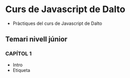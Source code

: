 # Curs de Javascript de Dalto

- Pràctiques del curs de Javascript de Dalto

## Temari nivell júnior

### CAPÍTOL 1
- Intro
- Etiqueta <script>
- Variables
- Tipus de dades
- Àmbit/scope (let, const)
- Operadors d'assignació i aritmètics
- Concatenació i inerpolació
- Backtits (` `) i escapament de " i de '
- Operadors lògics i de comparació
- Condicionals
- Pràctica 'Cofla 1'

### CAPÍTOL 2
- Arrays
- Arrays associatius / objectes
- Bucle while i do while
- break amb while
- Bucle for
- break amb for
- continue amb for
- for in
- for of
- label
- Declaració i crida de funcions
- return
- Paràmetres i arguments
- Funcions fletxa
- Pràctica 'Cofla 2'

### CAPÍTOL 3
- Definició de POO
- Classes
- Objectes
- Atributs / propietats
- Mètodes
- Consructor
- Instanciació
- Abstracció
- Modularitat
- Encapsulament
- Polimorfisme
- Herència
- Mètodes estàtics
- Propietats estàtiques
- getters
- setters
- Pràctica 'Cofla3'

### CAPÍTOL 4
- Mètodes de cadena comuns
  - concat()
  - startsWith()
  - endsWth()
  - includes()
  - indexOf()
  - lastINdexOf()
  - charAt()
  - padStart()
  - padEnd()
  - repeat()
  - split()
  - join()
  - substring()
  - toLowerCase()
  - toUpperCase()
  - toString()
  - trim()
  - trimEnd()
  - trimSart()
- Mètodes d'arrays transformadors
  - pop()
  - push()
  - shift()
  - unshift()
  - reverse()
  - sort()
  - splice()
- Mètodes s'arrays accessors
  - slice()
  - join()
  - indexOf()
  - lastIndexOf()
  - includes()
- Mètodes d'array de repetició
  - filter()
  - map()
  - forEach()
- Objecte Map()
  - sqrt()
  - pow()
  - cbrt()
  - max()
  - min()
  - random()
  - round()
  - trunc()
  - floor()
  - ceil()
- Pràctica 'Cofla4'

### CAPíTOL 5
- Mètodes de consola
  - clear ()
  - error()
  - info()
  - log()
  - table()
  - warn()
  - count()
  - countReset()
  - group()
  - groupEnd()
  - groupCollapsed()
  - time()
  - timeEnd()
  - timeLog()

### CAPÍTOL 6
- Nodes
- Document
- Element
- Text
- Comentaris
- Mètodes de selecció d'elements:
  - getElementById()
  - getElementByTagName()
  - querySelector()
  - querySelectorAll()
- Mètodes d'atributs:
  - setAttbiute()
  - getAttribute()
  - removeAttribute()
- Atributs globals
  - class
  - contenteditable
  - dir
  - hidden
  - id
  - tabindex
  - title
  - style
- Mètodes d'atributs:
  - className
  - value
  - type
  - accept
  - form
  - minlength
  - placeholder
  - labels
  - required
- Mètodes de classes:
  - classList
  - add()
  - remove()
  - item()
  - contains()
  - replace()
  - toggle()
- Mètodes d'elements:
  - textContent
  - innerHMTL
  - outerHTML
  - createElement()
  - createTextNode()
  - appenchild()
  - after()
  - before()
  - insertBefore()
  - createDocumentFragment()
- Mètodes de selecció de fills:
  - firstChild
  - lastChild
  - firstElementChild
  - lastElementChild
  - childNodes
  - children
- Mètodes de fills:
  - replaceChild()
  - removeChild()
  - hasChildNodes()
  - cloneNodes()
- Mètodes de selecció de pares:
  - parentElement
  - parentNode
- Mètodes de selecció de germans:
  - nextSibling
  - previousSibling
  - nextElementSibling
  - previousElementSibling
- Altres
  - closest()

## Temari nivell mid

### CAPÍTOL 1
- Intro
- Objecte window:
  - open()
  - close()
  - closed
  - name
  - location
  - navigator
  - stop()
  - alert()
  - prompt()
  - confirm()
  - print()
  - screen
  - screenLeft
  - screenTop
  - scrollX
  - scrollY
  - scroll()
